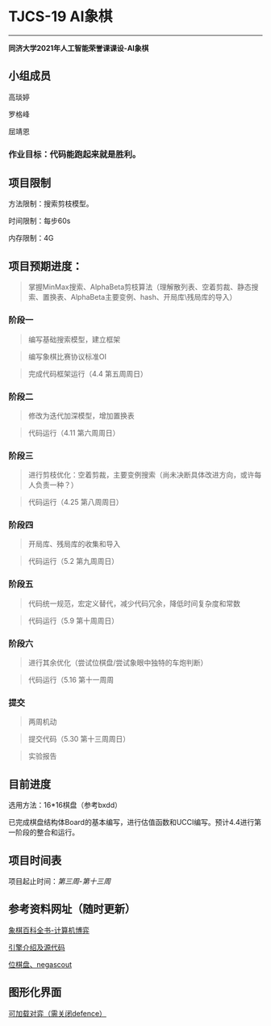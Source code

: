 # **TJCS-19 AI象棋**
---
**同济大学2021年人工智能荣誉课课设-AI象棋**


## 小组成员


高琰婷

罗格峰

屈靖恩


### 作业目标：**代码能跑起来就是胜利。**

## 项目限制

方法限制：搜索剪枝模型。

时间限制：每步60s

内存限制：4G


## 项目预期进度：

>掌握MinMax搜索、AlphaBeta剪枝算法（理解散列表、空着剪裁、静态搜索、置换表、AlphaBeta主要变例、hash、开局库\残局库的导入）

### 阶段一
>编写基础搜索模型，建立框架

>编写象棋比赛协议标准OI

>完成代码框架运行（4.4 第五周周日）

### 阶段二
>修改为迭代加深模型，增加置换表

>代码运行（4.11 第六周周日）

### 阶段三
>进行剪枝优化：空着剪裁，主要变例搜索（尚未决断具体改进方向，或许每人负责一种？）

>代码运行（4.25 第八周周日）

### 阶段四
>开局库、残局库的收集和导入

>代码运行（5.2 第九周周日）

### 阶段五
>代码统一规范，宏定义替代，减少代码冗余，降低时间复杂度和常数

>代码运行（5.9 第十周周日）

### 阶段六
>进行其余优化（尝试位棋盘/尝试象眼中独特的车炮判断）

>代码运行（5.16 第十一周周

### 提交
>两周机动

>提交代码（5.30 第十三周周日）

>实验报告

## 目前进度
选用方法：16*16棋盘（参考bxdd）

已完成棋盘结构体Board的基本编写，进行估值函数和UCCI编写。预计4.4进行第一阶段的整合和运行。

## 项目时间表

项目起止时间：*第三周-第十三周*

## 参考资料网址（随时更新）
 [象棋百科全书-计算机博弈](https://www.xqbase.com/computer.htm)
 
 [引擎介绍及源代码](https://www.techgrow.cn/posts/26ffa5e3.html)
 
 [位棋盘、negascout](https://github.com/pengjiu/ChineseChess)

 []()
## 图形化界面
 
 [可加载对弈（需关闭defence）](https://exp.newsmth.net/topic/ed55126a4bc9831c6b148f8c47800fad)
